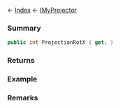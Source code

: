 ← [Index](Api-Index) ← [IMyProjector](Sandbox.ModAPI.Ingame.IMyProjector)

### Summary

```csharp
public int ProjectionRotX { get; }
```

### Returns

### Example

### Remarks

